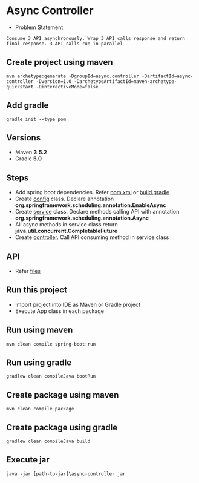 # Async Controller

* Problem Statement
```
Consume 3 API asynchronously. Wrap 3 API calls response and return final response. 3 API calls run in parallel
```

## Create project using maven
```
mvn archetype:generate -DgroupId=async.controller -DartifactId=async-controller -Dversion=1.0 -DarchetypeArtifactId=maven-archetype-quickstart -DinteractiveMode=false
```

## Add gradle
```
gradle init --type pom
```

## Versions
* Maven **3.5.2**
* Gradle **5.0**

## Steps
* Add spring boot dependencies. Refer [pom.xml](pom.xml) or [build.gradle](build.gradle)
* Create [config](async/controller/config/AppConfig.java) class. Declare annotation **org.springframework.scheduling.annotation.EnableAsync**
* Create [service](async/controller/service/AsyncService.java) class. Declare methods calling API with annotation **org.springframework.scheduling.annotation.Async**
* All async methods in service class return **java.util.concurrent.CompletableFuture**
* Create [controller](async/controller/controller/AsyncController.java). Call API consuming method in service class

## API
* Refer [files](files)

## Run this project
* Import project into IDE as Maven or Gradle project
* Execute App class in each package

## Run using maven
```
mvn clean compile spring-boot:run
```

## Run using gradle
```
gradlew clean compileJava bootRun
```

## Create package using maven
```
mvn clean compile package
```

## Create package using gradle
```
gradlew clean compileJava build
```

## Execute jar
```
java -jar [path-to-jar]\async-controller.jar
```